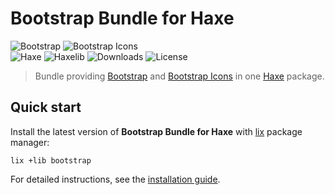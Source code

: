# Bootstrap Bundle for Haxe
![Bootstrap](https://badgen.net/badge/bootstrap/v5.0.2/yellow) ![Bootstrap Icons](https://badgen.net/badge/bootstrap-icons/v1.5.0/yellow)  
![Haxe](https://badgen.net/badge/haxe/%3E%3D4.2.0/green) ![Haxelib](https://badgen.net/haxelib/v/bootstrap_bundle) ![Downloads](https://badgen.net/haxelib/d/bootstrap_bundle) ![License](https://badgen.net/badge/license/MIT/blue)

> Bundle providing [Bootstrap](https://getbootstrap.com) and [Bootstrap Icons](https://icons.getbootstrap.com)
> in one [Haxe](https://haxe.org) package.

## Quick start
Install the latest version of **Bootstrap Bundle for Haxe** with [lix](https://github.com/lix-pm/lix.client) package manager:

```shell
lix +lib bootstrap
```

For detailed instructions, see the [installation guide](installation.md).
